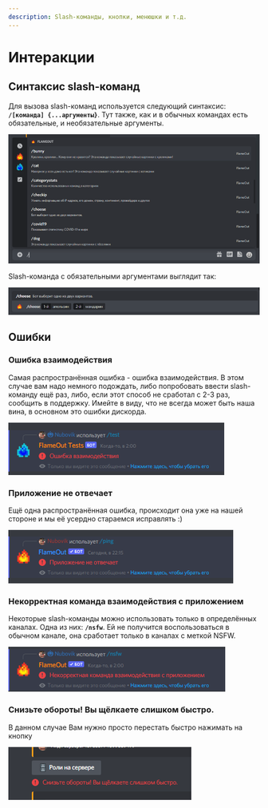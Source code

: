 ```yaml
---
description: Slash-команды, кнопки, менюшки и т.д.
---
```


# Интеракции

## Синтаксис slash-команд

Для вызова slash-команд используется следующий синтаксис: **`/[команда] {...аргументы}`**. Тут также, как и в обычных командах есть обязательные, и необязательные аргументы.

![](<../.gitbook/assets/image (202) (1).png>)

Slash-команда с обязательными аргументами выглядит так:

![](<../.gitbook/assets/image (207).png>)

## Ошибки

### Ошибка взаимодействия

Самая распространённая ошибка - ошибка взаимодействия. В этом случае вам надо немного подождать, либо попробовать ввести slash-команду ещё раз, либо, если этот способ не сработал с 2-3 раз, сообщить в поддержку. Имейте в виду, что не всегда может быть наша вина, в основном это ошибки дискорда.

![](<../.gitbook/assets/image (119).png>)

### Приложение не отвечает

Ещё одна распространённая ошибка, происходит она уже на нашей стороне и мы её усердно стараемся исправлять :)

![](<../.gitbook/assets/image (204) (1).png>)

### Некорректная команда взаимодействия с приложением

Некоторые slash-команды можно использовать только в определённых каналах. Одна из них: **`/nsfw`**. Ей не получится воспользоваться в обычном канале, она сработает только в каналах с меткой NSFW.

![](<../.gitbook/assets/image (202) (1) (1) (1) (1).png>)

### Снизьте обороты! Вы щёлкаете слишком быстро.

В данном случае Вам нужно просто перестать быстро нажимать на кнопку

![](<../.gitbook/assets/image (202) (1) (1).png>)
